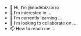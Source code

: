 - 👋 Hi, I’m @nodebizzarro
- 👀 I’m interested in ...
- 🌱 I’m currently learning ...
- 💞️ I’m looking to collaborate on ...
- 📫 How to reach me ...

<!---
nodebizzarro/nodebizzarro is a ✨ special ✨ repository because its `README.md` (this file) appears on your GitHub profile.
You can click the Preview link to take a look at your changes.
--->
